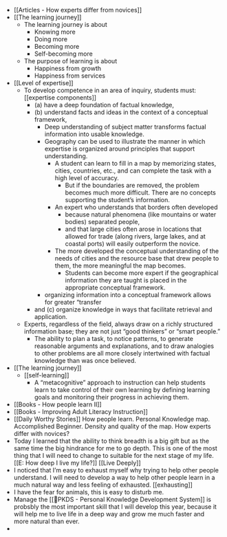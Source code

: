 - [[Articles - How experts differ from novices]]
- [[The learning journey]]
    - The learning journey is about
        - Knowing more
        - Doing more
        - Becoming more
        - Self-becoming more
    - The purpose of learning is about
        - Happiness from growth
        - Happiness from services
- [[Level of expertise]]
    - To develop competence in an area of inquiry, students must: [[expertise components]]
        - (a) have a deep foundation of factual knowledge, 
        - (b) understand facts and ideas in the context of a conceptual framework, 
            - Deep understanding of subject matter transforms factual information into usable knowledge.
            - Geography can be used to illustrate the manner in which expertise is organized around principles that support understanding. 
                - A student can learn to fill in a map by memorizing states, cities, countries, etc., and can complete the task with a high level of accuracy. 
                    - But if the boundaries are removed, the problem becomes much more difficult. There are no concepts supporting the student’s information. 
                - An expert who understands that borders often developed 
                    - because natural phenomena (like mountains or water bodies) separated people,
                    - and that large cities often arose in locations that allowed for trade (along rivers, large lakes, and at coastal ports) will easily outperform the novice. 
                - The more developed the conceptual understanding of the needs of cities and the resource base that drew people to them, the more meaningful the map becomes. 
                    - Students can become more expert if the geographical information they are taught is placed in the appropriate conceptual framework.
            - organizing information into a conceptual framework allows for greater “transfer
        - and (c) organize knowledge in ways that facilitate retrieval and application.
    - Experts, regardless of the field, always draw on a richly structured information base; they are not just “good thinkers” or “smart people.” 
        - The ability to plan a task, to notice patterns, to generate reasonable arguments and explanations, and to draw analogies to other problems are all more closely intertwined with factual knowledge than was once believed.
- [[The learning journey]]
    - [[self-learning]]
        - A “metacognitive” approach to instruction can help students learn to take control of their own learning by defining learning goals and monitoring their progress in achieving them.
- [[Books - How people learn II]]
- [[Books - Improving Adult Literacy Instruction]]
- [[Daily Worthy Stories]] How people learn. Personal Knowledge map. Accomplished Beginner. Density and quality of the map. How experts differ with novices?
- Today I learned that the ability to think breadth is a big gift but as the same time the big hindrance for me to go depth. This is one of the most thing that I will need to change to suitable for the next stage of my life. [[E: How deep I live my life?]] [[Live Deeply]]
- I noticed that I’m easy to exhaust myself why trying to help other people understand. I will need to develop a way to help other people learn in a much natural way and less feeling of exhausted. [[exhausting]]
- I have the fear for animals, this is easy to disturb me.
- Manage the [[🌱PKDS - Personal Knowledge Development System]] is probsbly the most important skill that I will develop this year, because it will help me to live life in a deep way and grow me much faster and more natural than ever.
- 
